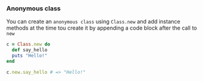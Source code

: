 ### Anonymous class

You can create an `anonymous class` using `Class.new` and add instance methods at the time tou create it by appending a code block after the call to `new`

```ruby
c = Class.new do
  def say_hello
  puts "Hello!"
end

c.new.say_hello # => "Hello!"
```
